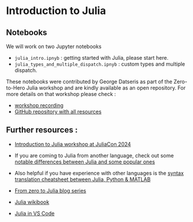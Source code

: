 # Introduction to Julia

## Notebooks

We will work on two Jupyter notebooks 
- `julia_intro.ipnyb` : getting started with Julia, please start here.
- `julia_types_and_multiple_dispatch.ipnyb` : custom types and multiple dispatch.

These notebooks were contributed by George Datseris as part of the Zero-to-Hero Julia workshop and are kindly available as an open repository. For more details on that workshop please check : 
- [workshop recording](https://www.youtube.com/watch?v=Fi7Pf2NveH0) 
- [GitHub repository with all resources](https://github.com/Datseris/Zero2Hero-JuliaWorkshop)


## Further resources :

- [Introduction to Julia workshop at JuliaCon 2024](https://www.youtube.com/watch?v=7hVV5uoEo-0)

- If you are coming to Julia from another language, check out some [notable differences between Julia and some popular ones](https://docs.julialang.org/en/v1/manual/noteworthy-differences/#Noteworthy-Differences-from-other-Languages)

- Also helpful if you have experience with other languages is the [syntax translation cheatsheet between Julia, Python & MATLAB](https://cheatsheets.quantecon.org/)

- [From zero to Julia blog series](https://techytok.com/from-zero-to-julia/)

- [Julia wikibook](https://en.wikibooks.org/wiki/Introducing_Julia)

- [Julia in VS Code](https://modernjuliaworkflows.org/writing/#editor)